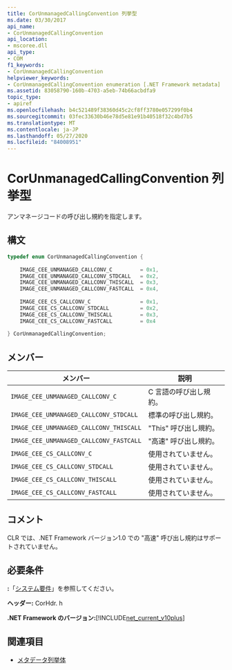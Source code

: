 ```yaml
---
title: CorUnmanagedCallingConvention 列挙型
ms.date: 03/30/2017
api_name:
- CorUnmanagedCallingConvention
api_location:
- mscoree.dll
api_type:
- COM
f1_keywords:
- CorUnmanagedCallingConvention
helpviewer_keywords:
- CorUnmanagedCallingConvention enumeration [.NET Framework metadata]
ms.assetid: 83058790-160b-4703-a5eb-74b66acbdfa9
topic_type:
- apiref
ms.openlocfilehash: b4c521489f38360d45c2cf8ff3780e057299f0b4
ms.sourcegitcommit: 03fec33630b46e78d5e81e91b40518f32c4bd7b5
ms.translationtype: MT
ms.contentlocale: ja-JP
ms.lasthandoff: 05/27/2020
ms.locfileid: "84008951"
---
```

# <a name="corunmanagedcallingconvention-enumeration"></a>CorUnmanagedCallingConvention 列挙型
アンマネージコードの呼び出し規約を指定します。  
  
## <a name="syntax"></a>構文  
  
```cpp  
typedef enum CorUnmanagedCallingConvention {  
  
    IMAGE_CEE_UNMANAGED_CALLCONV_C         = 0x1,  
    IMAGE_CEE_UNMANAGED_CALLCONV_STDCALL   = 0x2,  
    IMAGE_CEE_UNMANAGED_CALLCONV_THISCALL  = 0x3,  
    IMAGE_CEE_UNMANAGED_CALLCONV_FASTCALL  = 0x4,  
  
    IMAGE_CEE_CS_CALLCONV_C                = 0x1,  
    IMAGE_CEE_CS_CALLCONV_STDCALL          = 0x2,  
    IMAGE_CEE_CS_CALLCONV_THISCALL         = 0x3,  
    IMAGE_CEE_CS_CALLCONV_FASTCALL         = 0x4  
  
} CorUnmanagedCallingConvention;  
```  
  
## <a name="members"></a>メンバー  
  
|メンバー|説明|  
|------------|-----------------|  
|`IMAGE_CEE_UNMANAGED_CALLCONV_C`|C 言語の呼び出し規約。|  
|`IMAGE_CEE_UNMANAGED_CALLCONV_STDCALL`|標準の呼び出し規約。|  
|`IMAGE_CEE_UNMANAGED_CALLCONV_THISCALL`|"This" 呼び出し規約。|  
|`IMAGE_CEE_UNMANAGED_CALLCONV_FASTCALL`|"高速" 呼び出し規約。|  
|`IMAGE_CEE_CS_CALLCONV_C`|使用されていません。|  
|`IMAGE_CEE_CS_CALLCONV_STDCALL`|使用されていません。|  
|`IMAGE_CEE_CS_CALLCONV_THISCALL`|使用されていません。|  
|`IMAGE_CEE_CS_CALLCONV_FASTCALL`|使用されていません。|  
  
## <a name="remarks"></a>コメント  
 CLR では、.NET Framework バージョン1.0 での "高速" 呼び出し規約はサポートされていません。  
  
## <a name="requirements"></a>必要条件  
 **:**「[システム要件](../../get-started/system-requirements.md)」を参照してください。  
  
 **ヘッダー:** CorHdr. h  
  
 **.NET Framework のバージョン:**[!INCLUDE[net_current_v10plus](../../../../includes/net-current-v10plus-md.md)]  
  
## <a name="see-also"></a>関連項目

- [メタデータ列挙体](metadata-enumerations.md)
